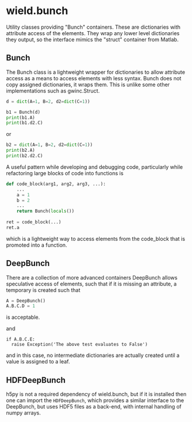 wield.bunch
=================

Utility classes providing "Bunch" containers. These are dictionaries with
attribute access of the elements. They wrap any lower level dictionaries they
output, so the interface mimics the "struct" container from Matlab.

Bunch
------

The Bunch class is a lightweight wrapper for dictionaries to allow attribute
access as a means to access elements with less syntax. Bunch does not copy
assigned dictionaries, it wraps them. This is unlike some other implementations
such as gwinc.Struct.

```python
d = dict(A=1, B=2, d2=dict(C=1))

b1 = Bunch(d)
print(b1.A)
print(b1.d2.C)
```

or 

```python
b2 = dict(A=1, B=2, d2=dict(C=1))
print(b2.A)
print(b2.d2.C)
```

A useful pattern while developing and debugging code, particularly while refactoring large
blocks of code into functions is

```python
def code_block(arg1, arg2, arg3, ...):
    ...
    a = 1
    b = 2
    ...
    return Bunch(locals())
    
ret = code_block(...)
ret.a
```

which is a lightweight way to access elements from the code_block that is
promoted into a function.

DeepBunch
-----------
There are a collection of more advanced containers
DeepBunch allows speculative access of elements, such that if it is missing
an attribute, a temporary is created such that 

```python
A = DeepBunch()
A.B.C.D = 1
```

is acceptable.

and 

```
if A.B.C.E:
  raise Exception('The above test evaluates to False')
```

and in this case, no intermediate dictionaries are actually created until a value is assigned to a leaf.


HDFDeepBunch
---------------

h5py is not a required dependency of wield.bunch, but if it is installed
then one can import the `HDFDeepBunch`, which provides a similar interface to
the DeepBunch, but uses HDF5 files as a back-end, with internal handling of
numpy arrays.

